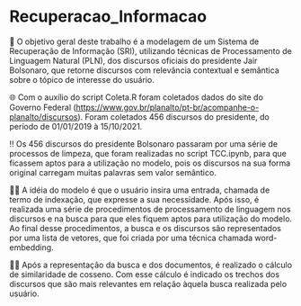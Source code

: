 # Recuperacao_Informacao


🏁 O objetivo geral deste trabalho é a modelagem de um Sistema de Recuperação de Informação (SRI), utilizando técnicas de Processamento de Linguagem Natural (PLN), dos discursos oficiais do presidente Jair Bolsonaro, que retorne discursos com relevância contextual e semântica sobre o tópico de interesse do usuário. 

🌐 Com o auxílio do script Coleta.R foram coletados dados do site do Governo Federal (https://www.gov.br/planalto/pt-br/acompanhe-o-planalto/discursos). 
Foram coletados 456 discursos do presidente, do período de 01/01/2019 à 15/10/2021.

‼ Os 456 discursos do presidente Bolsonaro passaram por uma série de processos de limpeza, que foram realizadas no script TCC.ipynb, para que ficassem aptos para a utilização no modelo, pois os discursos na sua forma original carregam muitas palavras sem valor semântico.

👨‍💻 A idéia do modelo é que o usuário insira uma entrada, chamada de termo de indexação, que expresse a sua necessidade. Após isso, é realizada uma série de procedimentos de processamento de linguagem nos discursos
e na busca para que eles fiquem aptos para utilização do modelo. Ao final desse procedimentos, a busca e os discursos são representados por uma lista de vetores, que foi criada por uma técnica chamada word-embedding. 

👨‍💻 Após a representação da busca e dos documentos, é realizado o cálculo de similaridade de cosseno. Com esse cálculo é indicado os trechos dos discursos que são mais relevantes em relação àquela busca realizada pelo usuário. 


